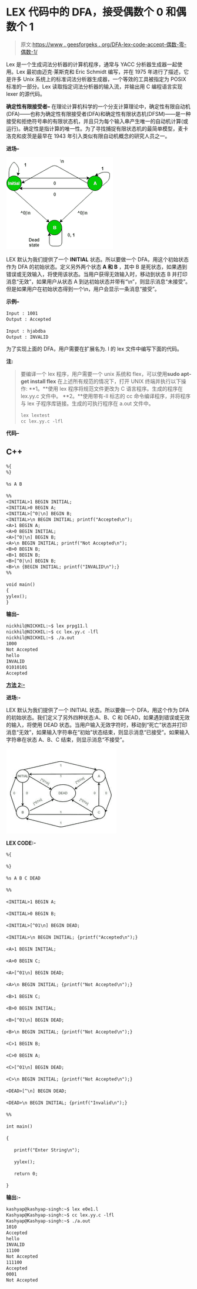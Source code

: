 # LEX 代码中的 DFA，接受偶数个 0 和偶数个 1

> 原文:[https://www . geesforgeks . org/DFA-lex-code-accept-偶数-零-偶数-1/](https://www.geeksforgeeks.org/dfa-lex-code-accepts-even-number-zeros-even-number-ones/)

Lex 是一个生成词法分析器的计算机程序，通常与 YACC 分析器生成器一起使用。Lex 最初由迈克·莱斯克和 Eric Schmidt 编写，并在 1975 年进行了描述，它是许多 Unix 系统上的标准词法分析器生成器，一个等效的工具被指定为 POSIX 标准的一部分。Lex 读取指定词法分析器的输入流，并输出用 C 编程语言实现 lexer 的源代码。

**确定性有限接受者–**
在理论计算机科学的一个分支计算理论中，确定性有限自动机(DFA)——也称为确定性有限接受者(DFA)和确定性有限状态机(DFSM)——是一种接受和拒绝符号串的有限状态机，并且只为每个输入串产生唯一的自动机计算(或运行)。确定性是指计算的唯一性。为了寻找捕捉有限状态机的最简单模型，麦卡洛克和皮茨是最早在 1943 年引入类似有限自动机概念的研究人员之一。

**进场–**

![33](img/8e5e50794efa6f3fa65acd1d2eef34bc.png)

LEX 默认为我们提供了一个 **INITIAL** 状态。所以要做一个 DFA，用这个初始状态作为 DFA 的初始状态。定义另外两个状态 **A 和 B** ，其中 B 是死状态，如果遇到错误或无效输入，将使用该状态。当用户获得无效输入时，移动到状态 B 并打印消息“无效”，如果用户从状态 A 到达初始状态并带有“\n”，则显示消息“未接受”。但是如果用户在初始状态得到一个\n，用户会显示一条消息“接受”。

**示例–**

```
Input : 1001
Output : Accepted

Input : hjabdba
Output : INVALID
```

为了实现上面的 DFA，用户需要在扩展名为. l 的 lex 文件中编写下面的代码。

**注:**

> 要编译一个 lex 程序，用户需要一个 unix 系统和 flex，可以使用**sudo apt-get install flex**
> 在上述所有规范的情况下，打开 UNIX 终端并执行以下操作:
> **1。**使用 lex 程序将规范文件更改为 C 语言程序。生成的程序在 lex.yy.c 文件中。
> **2。**使用带有-ll 标志的 cc 命令编译程序，并将程序与 lex 子程序库链接。生成的可执行程序在 a.out 文件中。
> 
> ```
> lex lextest
> cc lex.yy.c -lfl
> ```

**代码–**

## C++

```
%{
%}

%s A B

%%
<INITIAL>1 BEGIN INITIAL;
<INITIAL>0 BEGIN A;
<INITIAL>[^0|\n] BEGIN B;
<INITIAL>\n BEGIN INITIAL; printf("Accepted\n");
<A>1 BEGIN A;
<A>0 BEGIN INITIAL;
<A>[^0|\n] BEGIN B;
<A>\n BEGIN INITIAL; printf("Not Accepted\n");
<B>0 BEGIN B;
<B>1 BEGIN B;
<B>[^0|\n] BEGIN B;
<B>\n {BEGIN INITIAL; printf("INVALID\n");}
%%

void main()
{
yylex();
}
```

**输出–**

```
nickhil@NICKHIL:~$ lex prpg11.l
nickhil@NICKHIL:~$ cc lex.yy.c -lfl
nickhil@NICKHIL:~$ ./a.out
1000
Not Accepted
hello
INVALID
01010101
Accepted
```

**<u>方法 2:-</u>**

**进场:-**

LEX 默认为我们提供了一个 INITIAL 状态。所以要做一个 DFA，用这个作为 DFA 的初始状态。我们定义了另外四种状态:A、B、C 和 DEAD，如果遇到错误或无效的输入，将使用 DEAD 状态。当用户输入无效字符时，移动到“死亡”状态并打印消息“无效”，如果输入字符串在“初始”状态结束，则显示消息“已接受”。如果输入字符串在状态 A、B、C 结束，则显示消息“不接受”。

![](img/994ece85fc44b0127c846e9f0b16b75d.png)

**LEX CODE:-**

```
%{

%}

%s A B C DEAD

%%

<INITIAL>1 BEGIN A;

<INITIAL>0 BEGIN B;

<INITIAL>[^01\n] BEGIN DEAD;

<INITIAL>\n BEGIN INITIAL; {printf("Accepted\n");}

<A>1 BEGIN INITIAL;

<A>0 BEGIN C;

<A>[^01\n] BEGIN DEAD;

<A>\n BEGIN INITIAL; {printf("Not Accepted\n");}

<B>1 BEGIN C;

<B>0 BEGIN INITIAL;

<B>[^01\n] BEGIN DEAD;

<B>\n BEGIN INITIAL; {printf("Not Accepted\n");}  

<C>1 BEGIN B;

<C>0 BEGIN A;

<C>[^01\n] BEGIN DEAD;

<C>\n BEGIN INITIAL; {printf("Not Accepted\n");}  

<DEAD>[^\n] BEGIN DEAD;

<DEAD>\n BEGIN INITIAL; {printf("Invalid\n");}  

%%

int main()

{

   printf("Enter String\n");

   yylex();

   return 0;

}
```

**输出:-**

```
kashyap@kashyap-singh:~$ lex e0e1.l
Kashyap@Kashyap-singh:~$ cc lex.yy.c -lfl
Kashyap@Kashyap-singh:~$ ./a.out
1010
Accepted
hello
INVALID
11100
Not Accepted
111100
Accepted
0001
Not Accepted
```